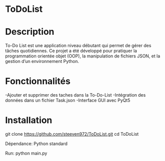 # ToDoList
# Description

To-Do List est une application niveau débutant qui permet de gérer des tâches quotidiennes.
Ce projet a été développé pour pratiquer la programmation orientée objet (OOP), la manipulation de fichiers JSON, et la gestion d’un environnement Python.

# Fonctionnalités

-Ajouter et supprimer des taches dans la To-Do-List
-Intégration des données dans un fichier Task.json
-Interface GUI avec PyQt5
# Installation
git clone https://github.com/steeven972/ToDoList.git
cd ToDoList

Dépendance: Python standard

Run: python main.py
